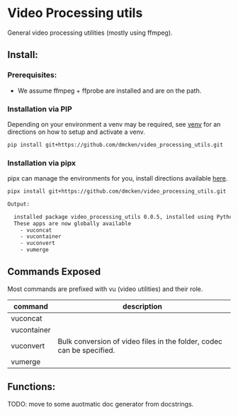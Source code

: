 # Video Processing utils
General video processing utilities (mostly using ffmpeg).

## Install:

### Prerequisites:
* We assume ffmpeg + ffprobe are installed and are on the path.

### Installation via PIP

Depending on your environment a venv may be required, see [venv](https://docs.python.org/3/library/venv.html) for an directions on how to setup and activate a venv.

```bash
pip install git+https://github.com/dmcken/video_processing_utils.git
```

### Installation via pipx

pipx can manage the environments for you, install directions available [here](https://pipx.pypa.io/stable/).

```bash
pipx install git+https://github.com/dmcken/video_processing_utils.git

Output:

  installed package video_processing_utils 0.0.5, installed using Python 3.12.3
  These apps are now globally available
    - vuconcat
    - vucontainer
    - vuconvert
    - vumerge
```

## Commands Exposed

Most commands are prefixed with vu (video utilities) and their role.

| command | description |
| --------| ----------- |
| vuconcat |  |
| vucontainer |  |
| vuconvert | Bulk conversion of video files in the folder, codec can be specified. |
| vumerge |   |

## Functions:

TODO: move to some auotmatic doc generator from docstrings.
